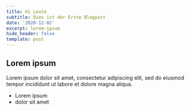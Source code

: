 ```yaml
---
title: Hi Leute
subtitle: Dies ist der Erste Blogpost
date: '2020-12-02'
excerpt: lorem-ipsum
hide_header: false
template: post
---
```

## Lorem ipsum
Lorem ipsum dolor sit amet, consectetur adipiscing elit, sed do eiusmod tempor incididunt ut labore et dolore magna aliqua.
- Lorem ipsum
- dolor sit amet